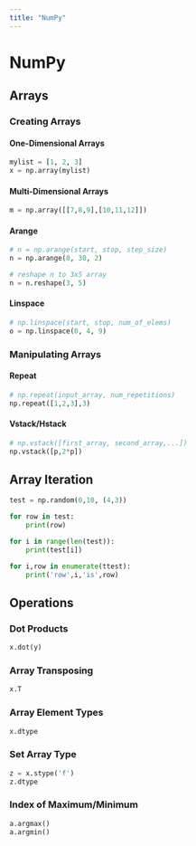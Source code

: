 ```yaml
---
title: "NumPy"
---
```


# NumPy

## Arrays

### Creating Arrays

#### One-Dimensional Arrays

```python
mylist = [1, 2, 3]
x = np.array(mylist)
```

#### Multi-Dimensional Arrays

```python
m = np.array([[7,8,9],[10,11,12]])
```

#### Arange

```python
# n = np.arange(start, stop, step_size)
n = np.arange(0, 30, 2)

# reshape n to 3x5 array
n = n.reshape(3, 5)
```

#### Linspace

```python
# np.linspace(start, stop, num_of_elems)
o = np.linspace(0, 4, 9)
```

### Manipulating Arrays

#### Repeat

```python
# np.repeat(input_array, num_repetitions)
np.repeat([1,2,3],3)
```

#### Vstack/Hstack

```python
# np.vstack([first_array, second_array,...])
np.vstack([p,2*p])
```

## Array Iteration

```python
test = np.random(0,10, (4,3))

for row in test:
    print(row)

for i in range(len(test)):
    print(test[i])

for i,row in enumerate(ttest):
    print('row',i,'is',row)
```

## Operations

### Dot Products

```python
x.dot(y)
```

### Array Transposing

```python
x.T
```

### Array Element Types

```python
x.dtype
```

### Set Array Type

```python
z = x.stype('f')
z.dtype
```

### Index of Maximum/Minimum

```python
a.argmax()
a.argmin()
```
